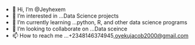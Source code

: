 - 👋 Hi, I’m @Jeyhexem
- 👀 I’m interested in ...Data Science projects
- 🌱 I’m currently learning ...python, R, and other data science programs
- 💞️ I’m looking to collaborate on ...Data sceince
- 📫 How to reach me ...+2348146374945,oyekujacob2000@gmail.com

<!---
Jeyhexem/Jeyhexem is a ✨ special ✨ repository because its `README.md` (this file) appears on your GitHub profile.
You can click the Preview link to take a look at your changes.
--->
